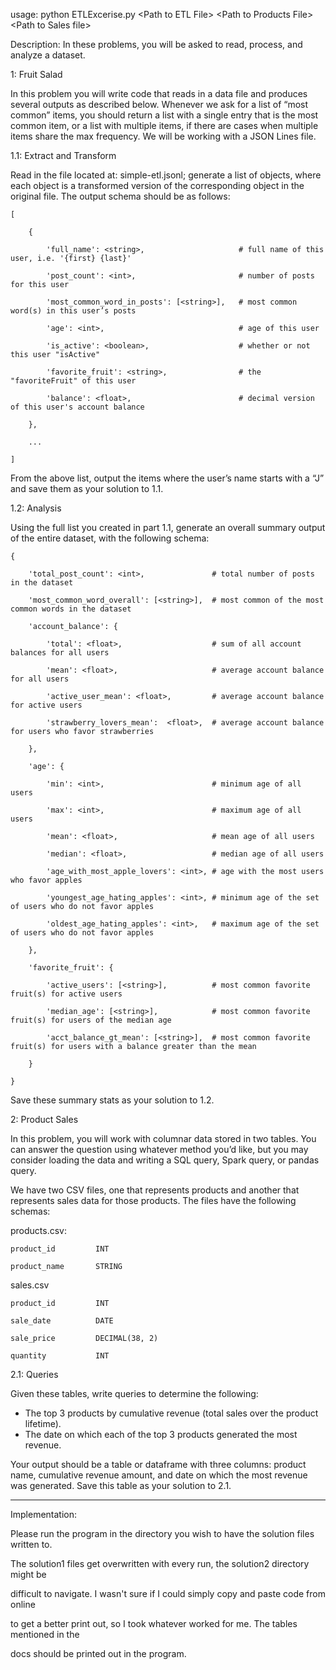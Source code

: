 usage: python ETLExcerise.py  \<Path to ETL File\> \<Path to Products File\> \<Path to Sales file\>

Description:
In these problems, you will be asked to read, process, and analyze a dataset.

1: Fruit Salad

In this problem you will write code that reads in a data file and produces several outputs as described below. Whenever we ask for a list of “most common” items, you should return a list with a single entry that is the most common item, or a list with multiple items, if there are cases when multiple items share the max frequency. We will be working with a JSON Lines file.


1.1: Extract and Transform

Read in the file located at: simple-etl.jsonl; generate a list of objects, where each object is a transformed version of the corresponding object in the original file. The output schema should be as follows:

    [

        {
    
            'full_name': <string>,                     # full name of this user, i.e. '{first} {last}'
    
            'post_count': <int>,                       # number of posts for this user
    
            'most_common_word_in_posts': [<string>],   # most common word(s) in this user’s posts
    
            'age': <int>,                              # age of this user
    
            'is_active': <boolean>,                    # whether or not this user "isActive"
    
            'favorite_fruit': <string>,                # the "favoriteFruit" of this user
    
            'balance': <float>,                        # decimal version of this user's account balance
    
        },
    
        ...

    ]


From the above list, output the items where the user’s name starts with a “J” and save them as your solution to 1.1.


1.2: Analysis

Using the full list you created in part 1.1, generate an overall summary output of the entire dataset, with the following schema:


    {
    
        'total_post_count': <int>,               # total number of posts in the dataset
    
        'most_common_word_overall': [<string>],  # most common of the most common words in the dataset
    
        'account_balance': {
    
            'total': <float>,                    # sum of all account balances for all users
    
            'mean': <float>,                     # average account balance for all users
    
            'active_user_mean': <float>,         # average account balance for active users
    
            'strawberry_lovers_mean':  <float>,  # average account balance for users who favor strawberries
    
        },
    
        'age': {
    
            'min': <int>,                        # minimum age of all users
    
            'max': <int>,                        # maximum age of all users
    
            'mean': <float>,                     # mean age of all users
    
            'median': <float>,                   # median age of all users
    
            'age_with_most_apple_lovers': <int>, # age with the most users who favor apples
    
            'youngest_age_hating_apples': <int>, # minimum age of the set of users who do not favor apples
    
            'oldest_age_hating_apples': <int>,   # maximum age of the set of users who do not favor apples
    
        },
    
        'favorite_fruit': {
    
            'active_users': [<string>],          # most common favorite fruit(s) for active users
    
            'median_age': [<string>],            # most common favorite fruit(s) for users of the median age
    
            'acct_balance_gt_mean': [<string>],  # most common favorite fruit(s) for users with a balance greater than the mean
    
        }
    
    }


Save these summary stats as your solution to 1.2.

2: Product Sales

In this problem, you will work with columnar data stored in two tables. You can answer the question using whatever method you’d like, but you may consider loading the data and writing a SQL query, Spark query, or pandas query.


We have two CSV files, one that represents products and another that represents sales data for those products. The files have the following schemas:


products.csv:

    product_id         INT
    
    product_name       STRING


sales.csv

    product_id         INT
    
    sale_date          DATE
    
    sale_price         DECIMAL(38, 2)
    
    quantity           INT

2.1: Queries

Given these tables, write queries to determine the following:

* The top 3 products by cumulative revenue (total sales over the product lifetime).
* The date on which each of the top 3 products generated the most revenue.

Your output should be a table or dataframe with three columns: product name, cumulative revenue amount, and date on which the most revenue was generated. Save this table as your solution to 2.1.

---

Implementation: 

Please run the program in the directory you wish to have the solution files written to.

The solution1 files get overwritten with every run, the solution2 directory might be 

difficult to navigate. I wasn't sure if I could simply copy and paste code from online

to get a better print out, so I took whatever worked for me. The tables mentioned in the 

docs should be printed out in the program.